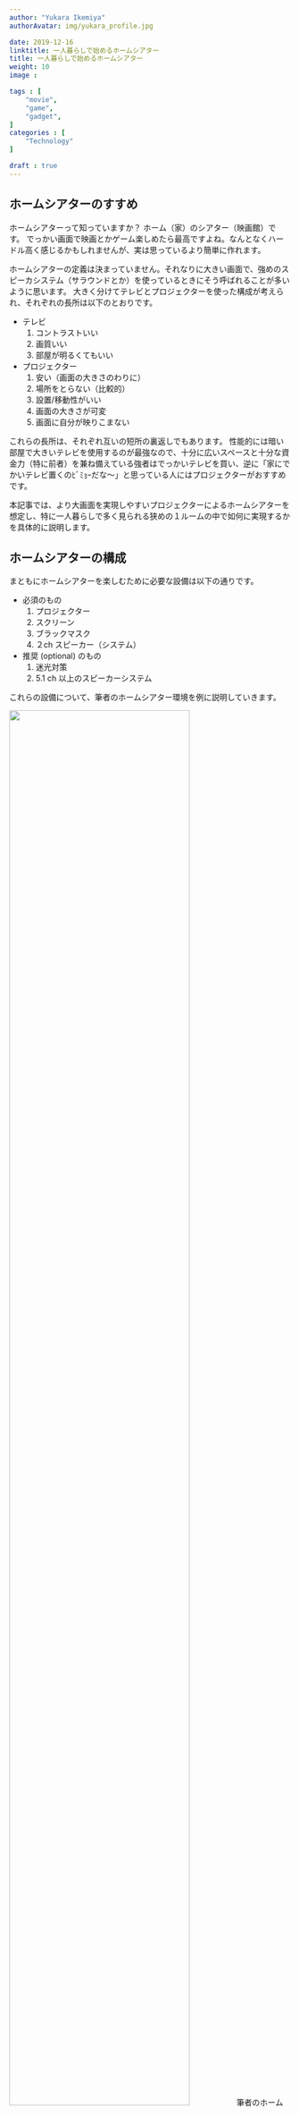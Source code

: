 ```yaml
---
author: "Yukara Ikemiya"
authorAvatar: img/yukara_profile.jpg

date: 2019-12-16
linktitle: 一人暮らしで始めるホームシアター
title: 一人暮らしで始めるホームシアター
weight: 10
image : 

tags : [
    "movie",
    "game",
    "gadget",
]
categories : [
    "Technology"
]

draft : true
---
```



## ホームシアターのすすめ

ホームシアターって知っていますか？
ホーム（家）のシアター（映画館）です。
でっかい画面で映画とかゲーム楽しめたら最高ですよね。なんとなくハードル高く感じるかもしれませんが、実は思っているより簡単に作れます。

ホームシアターの定義は決まっていません。それなりに大きい画面で、強めのスピーカシステム（サラウンドとか）を使っているときにそう呼ばれることが多いように思います。
大きく分けてテレビとプロジェクターを使った構成が考えられ、それぞれの長所は以下のとおりです。

- テレビ
    1. コントラストいい
    1. 画質いい
    1. 部屋が明るくてもいい
- プロジェクター
    1. 安い（画面の大きさのわりに）
    1. 場所をとらない（比較的）
    1. 設置/移動性がいい
    1. 画面の大きさが可変
    1. 画面に自分が映りこまない

これらの長所は、それぞれ互いの短所の裏返しでもあります。
性能的には暗い部屋で大きいテレビを使用するのが最強なので、十分に広いスペースと十分な資金力（特に前者）を兼ね備えている強者はでっかいテレビを買い、逆に「家にでかいテレビ置くのﾋﾞﾐｮｰだな～」と思っている人にはプロジェクターがおすすめです。

本記事では、より大画面を実現しやすいプロジェクターによるホームシアターを想定し、特に一人暮らしで多く見られる狭めの１ルームの中で如何に実現するかを具体的に説明します。

## ホームシアターの構成

まともにホームシアターを楽しむために必要な設備は以下の通りです。
- 必須のもの
    1. プロジェクター
    1. スクリーン
    1. ブラックマスク
    1. ２ch スピーカー（システム）
- 推奨 (optional) のもの
    1. 迷光対策
    1. 5.1 ch 以上のスピーカーシステム

これらの設備について、筆者のホームシアター環境を例に説明していきます。

 <img src="/post/img/20191212_1.jpg" style = "width:80%; align:center;" />
筆者のホームシアター環境です。
6.5畳程度の長方形の間取りに設置しています。
限界ギリギリ感はでていますが、
毎日映画やゲームを楽しむのに最適な環境と言えるでしょう。


### プロジェクター

まずプロジェクターを選びます。
無限の選択肢があるわけですが、ゲームや映画を簡易に臨場感高く楽しむため、明るさ・コントラスト比・設置性に着目して選ぶのがよいと思います。（画質はそれなりの選んだら大体高画質です。）

**明るさ**

どんくらい眩しく照射できるかです。
部屋を暗くして見ることを前提とすると「1000 lm（ルーメン）」以上あれば映画館くらいの明るさで見れます。
2000～3000 lm くらいあると、明るい場面が多い映画やゲームなら部屋を明るくした状態でもそれなりに見れるようになります。
基本的に良いプロジェクターほど明るいので、予算と相談して決めましょう。

**コントラスト比**

コントラスト比は最大の暗さと明るさの比率ですが、簡単に言うと「映像がどのくらいくっきり見えるか」です。特に、プロジェクターにおける**黒色**の表現に大きく影響し、これが弱いと全体的に白みがかかったような映像となります。

 <img src="/post/img/20191212_1.jpg" style = "width:100%; align:left;" />
 図：コントラストのイメージ

 部屋を暗くして見ることを前提とすると「10000 : 1」以上ほしいところです。
 ちなみに部屋を明るくして見るとコントラストは潰れるので高コントラストでも意味ないです。
 基本的に良いプロジェクターほど高コントラストなので、予算と相談して決めましょう。

 **設置性**

 狭い部屋に設置することを考えると、設置性の高さはとても重要です。
 例えば、プロジェクターは性能が良くなるほど巨大化します。
 ほんとに思った以上にでかいやつが届きます。
 牧場に行ったときに「牛って思ったより大きいなあ～」ってなるのと同じやつです。
 しかも、プロジェクターとスクリーンの距離が結構必要だったりするので、
 身の丈に合わないものを買ってしまわないように、
 設置環境とプロジェクターの設置可能距離などを照らし合わせておきましょう。

 斜めから照射しても大丈夫な「角度補正」などは大体どのプロジェクターでも付いていますが、
 個人的に重要なのが「**レンズシフト機能**」です。
 これはプロジェクターを動かさずに画面を上下左右にシフトできる機能ですが、
 あるかないかで設置のしやすさが段違いに変わるので、
 できれば付いてるやつを買いましょう。

 **筆者のプロジェクター**

 現在使用しているのは EPSON の「[EH-TW5650 (dreamio)](https://www.epson.jp/products/dreamio/ehtw5650/)」です。
 明るさ 2500 lm、コントラスト比 60000 : 1 の高性能機種です。
 設置性も高く、上下のレンズシフトなどに対応し、
 スクリーンとの距離が近くてもわりと大きく映写できます。
 （dreamio シリーズはホームシアタープロジェクターの王者感がありますね。）

### スクリーン
 
スクリーンがないと映像を映せません。
部屋の白い壁を利用するのはやめておきましょう。
大体でこぼこしてるのでツラい気持ちになります。
三脚とかで設置するとテレビと同じくらい場所とるので、
壁掛け・天井吊りでの設置がよいと思います。

**良いスクリーン高すぎ問題**

スクリーン、結構高いです。
まあピンキリではありますが、それなりに良いやつ買うとプロジェクターと同じくらいしたりします。
なんとか安く抑えたい。

**ニトリの遮光ロールカーテン**

ホームシアター界隈で有名なハックとして、
ニトリの「[遮光ロールカーテン](https://www.nitori-net.jp/ec/product/7430511s/)」
を使う方法があります。
（というか商品名が「遮光ロールスクリーン」に変わってる...。ひと昔前はカーテンだったような。）

（もはやスクリーンなのかもしれませんが）普通に綺麗に映ります。
あとカーテンなので、カーテンレールに直接設置できるのが嬉しいです。
横幅とか間違えて買わないように注意しましょう。

筆者宅でも上記ロールカーテンを採用しています。
カーテン設置できない場合もあるかもしれません。
その場合は、安いスクリーンを頑張って見つけましょう。（丸投げ）

### ブラックマスク

ブラックマスクは、つまるところ映像の周りの「枠」です。
テレビとかは元々枠があるので、普段意識することはないかと思いますが、
この枠があるかないかでコントラストの感じ方が無茶苦茶変わります。
（目の錯覚みたいなものでしょうか。）

<img src="/post/img/20191212_1.jpg" style = "width:100%; align:left;" />
 図：ブラックマスクのイメージ。同じ映像でもコントラストがくっきり見える。

 上記カーテンロールにはもちろんブラックマスクなんてついてないので、自分で作る必要があります。
黒い枠さえ作れれば効果でるので、極端な話「マジックで枠を描く」とかでもいいんですが、
個人的なおすすめは後から枠の大きさなどを変えられるように、
取り外し可能なブラックマスクを付けることです。

**剥がせるテープ作戦**

後から剥がせる黒いマスキングテープとかを使う方法です。
まあやったことないんですけど、今やってる方法より色々メリットありそうなので、
今後実践するかも。

**ダイソーのフェルト作戦**

ダイソーってでかいフェルト生地がむっちゃ安く買えます（[参考](https://kurashi-no.jp/I0025563)）。
これの黒色をブラックマスクに使ってやろうというわけです。
固定方法は色々ありそうですが、筆者は同じくダイソーの強磁石を使って挟む形で固定しています。
（最近固定してる部分がよれよれになってきました。上記テープ作戦のほうがよいかも。）

### 迷光対策

迷光は、簡単にいうと壁・床から反射してくる光です。
部屋が明るいとコントラスト比が落ちますが、
壁・床からの反射光でも同じことが起きちゃうわけですね。

<img src="/post/img/20191212_1.jpg" style = "width:100%; align:left;" />
 図：迷光のイメージ。

せっかく高コントラスト比のプロジェクター買っても、迷光によって比率が下がってしまうので、
壁・床からの反射をなんとかなくしたいです。
光が反射しない色といえば、黒ですよね。
壁・床を黒くします。

**フェルトで壁を黒くする**

壁紙を変えるの、かなり大変だしお金もかかります。
そもそも賃貸だと壁を傷つけたくない。
ここでも先述のダイソーフェルトが役に立ちます。

ダイソーフェルトは結構でかいので、
広い面積を低コストで埋めることができます。
ここでフェルトを壁に貼り付ける必要があるわけですが、
壁を傷つけないという面から粘土タイプの粘着ピンがおすすめです。
練り消しみたいな粘着性を利用して貼り付けますが、
軽いものならわりと強固に固定することができます。
ダイソーの[粘着タック](https://saita-puls.com/9542)とかがメジャーどころですね。

<img src="/post/img/20191212_1.jpg" style = "width:50%; align:left;" />
 図：粘着ピンによるフェルトの貼り付け。
 <img src="/post/img/20191212_1.jpg" style = "width:50%; align:left;" />
 図：粘着ピンはポスター貼り付けとかにも便利。

 **タイルカーペットで床を黒くする**

 床がフローリングなどの場合、特に光の反射が強いため、
 反射の少ない材質のタイルカーペットを敷くことをおすすめします。
 価格帯から質感まで幅広い種類が売っているため、
 好みや予算と相談して決めましょう。

 ### スピーカーシステム

 プロジェクターでも多くのモデルにスピーカーが付いています。
 しかし音質は当然イマイチですし、まともに聞こえる位置に設置することは
 ほぼないので、まともなスピーカーシステムが必要です。
 スピーカーシステムは、それこそ無数の製品が存在するため好きなものを選べばよいのですが、
 より臨場感に拘る場合はチャンネル数の拡張性を意識しましょう。

現状、一般的なご家庭ではほとんどの人が映像作品をステレオ（2ch）で視聴しており、
これは前方以外のスピーカーを追加で設置するのがわりと大変であることに起因します。
しかし、Netflix や Amazon Prime で配信される多くのコンテンツやほとんどのゲームが
サラウンド（5.1ch 以上）に対応していることを鑑みると、


 


====

本記事は「[壁 Advent Calendar 2019](https://adventar.org/calendars/4483)」15日目のなにかです。

